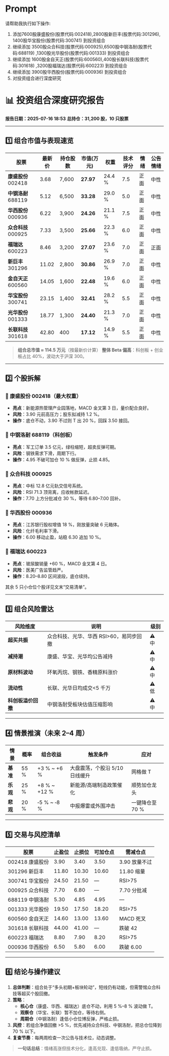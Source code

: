 # Prompt

请帮助我执行如下操作:

1. 添加7600股康盛股份(股票代码:002418),2800股新巨丰(股票代码:301296), 1400股华宝股份(股票代码:300741) 到投资组合
2. 继续添加 3500股众合科技(股票代码:000925),6500股中钢洛耐(股票代码:688119) ,1300股光华股份(股票代码:001333) 到投资组合
3. 继续添加 1600股金自天正(股票代码:600560),400股长联科技(股票代码:301618) ,3200股福瑞达(股票代码:600223) 到投资组合
4. 继续添加 3900股华西股份(股票代码:000936) 到投资组合
5. 对投资组合进行深度研究




# 📊 投资组合深度研究报告
**报告日期：2025-07-16 18:53**
**总持仓：31,200 股，10 只股票**

---

## 1️⃣ 组合市值与表现速览

| 股票 | 最新价 | 持仓股数 | 市值(万元) | 权重 | 技术评分 | 情绪 | 公告情绪 |
|---|---|---|---|---|---|---|---|
| **康盛股份** 002418 | 3.68 | 7,600 | **27.97** | 24.4 % | 7.5 | 正面 | 中性 |
| **中钢洛耐** 688119 | 5.12 | 6,500 | **33.28** | 29.0 % | 5.0 | 正面 | 中性 |
| **华西股份** 000936 | 6.22 | 3,900 | **24.26** | 21.1 % | 7.5 | 正面 | 中性 |
| **众合科技** 000925 | 7.33 | 3,500 | **25.66** | 22.3 % | 6.0 | 正面 | 中性 |
| **福瑞达** 600223 | 8.46 | 3,200 | **27.07** | 23.6 % | 7.0 | 正面 | 正面 |
| **新巨丰** 301296 | 11.02 | 2,800 | **30.86** | 26.9 % | 7.0 | 正面 | 中性 |
| **金自天正** 600560 | 14.05 | 1,600 | **22.48** | 19.6 % | 6.0 | 正面 | 中性 |
| **华宝股份** 300741 | 23.15 | 1,400 | **32.41** | 28.2 % | 5.5 | 正面 | 中性 |
| **光华股份** 001333 | 18.77 | 1,300 | **24.40** | 21.3 % | 7.0 | 正面 | 中性 |
| **长联科技** 301618 | 42.80 | 400 | **17.12** | 14.9 % | 5.5 | 正面 | 中性 |

> **组合总市值 ≈ 114.5 万元**（按最新价计算）
> **整体 Beta 偏高**：科创板 + 创业板占比 40%，波动大于沪深 300。

---

## 2️⃣ 个股拆解

### 🔹 康盛股份 002418（最大权重）
- **亮点**：新能源热管理产业园落地，MACD 金叉第 3 日，量价配合良好。
- **风险**：3.90 元前高压力；股东拟减持 1.2 %。
- **操作**：底仓不动，3.90 不过则 T 出 20 %，回踩 3.50 接回。

### 🔹 中钢洛耐 688119（科创板）
- **亮点**：军工订单 3.5 亿元，绿柱缩短，超卖反弹可期。
- **风险**：钢铁需求下滑，周期下行。
- **操作**：4.95 不破可加仓 10 % 做反弹，止损 4.85。

### 🔹 众合科技 000925
- **亮点**：中标 12.8 亿元轨交信号系统。
- **风险**：RSI 71.3 顶背离，应收帐款延迟。
- **操作**：7.70 上方分批减仓 30 %，等待 6.80–7.00 回补。

### 🔹 华西股份 000936
- **亮点**：江苏银行股权增值 18 %，刚放量突破 6 元箱体。
- **风险**：化纤毛利率下滑。
- **操作**：6.00 移动止盈，站稳 6.30 追加 10 %。

### 🔹 福瑞达 600223
- **亮点**：玻尿酸销量 +60 %，MACD 金叉第 4 日。
- **风险**：医美广告监管趋严。
- **操作**：8.20–8.80 区间波段，底仓续持。

其余 5 只小仓位个股详见文末“交易清单”。

---

## 3️⃣ 组合风险雷达

| 风险维度 | 说明 | 级别 |
|---|---|---|
| **超买共振** | 众合科技、光华、华西 RSI>60，易同步回撤 | ⚠️ 中 |
| **减持潮** | 康盛、华宝、光华均公告减持 | ⚠️ 中 |
| **原材料波动** | 环氧丙烷、钢铁、香精原料涨价 | ⚠️ 中 |
| **流动性** | 长联、光华日均成交<5 千万 | ⚠️ 低 |
| **科创板溢价回撤** | 中钢洛耐受板块估值压缩影响 | ⚠️ 中 |

---

## 4️⃣ 情景推演（未来 2–4 周）

| 情景 | 概率 | 组合收益 | 触发条件 | 应对 |
|---|---|---|---|---|
| **基准** | 55 % | +3 % ~ +6 % | 大盘震荡，个股沿 5/10 日线缓升 | 网格做 T |
| **乐观** | 25 % | +8 % ~ +12 % | 新能源/高端制造政策催化 | 顺势加仓龙头 |
| **悲观** | 20 % | ‑5 % ~ ‑8 % | 中报爆雷或外围冲击 | 一键降仓至 70 % |

---

## 5️⃣ 交易与风控清单

| 股票 | 止盈位 | 止损位 | 可加仓点 | 需减仓点 |
|---|---|---|---|---|
| 002418 康盛股份 | 3.90 | 3.40 | 3.50 | 3.90 放量不过 |
| 301296 新巨丰 | 11.80 | 10.30 | 10.60 | 11.80 缩量 |
| 300741 华宝股份 | 24.50 | 21.50 | — | RSI>75 |
| 000925 众合科技 | 7.70 | 6.80 | — | 7.70 分批减 |
| 688119 中钢洛耐 | 5.30 | 4.85 | 4.95 | — |
| 001333 光华股份 | 19.50 | 17.50 | 18.20 | RSI>75 |
| 600560 金自天正 | 14.60 | 13.00 | 13.60 | MACD 死叉 |
| 301618 长联科技 | 44.00 | 41.00 | — | 跌破 42 |
| 600223 福瑞达 | 8.80 | 7.90 | 8.20 | RSI>75 |
| 000936 华西股份 | 6.50 | 5.80 | 6.00 | 跌破 6.00 |

---

## 6️⃣ 结论与操作建议

1. **总体判断**：组合处于“多头初期+板块轮动”，短线仍有动能，但需警惕众合科技等超买个股回撤。
2. **策略**：
   - **核心仓**（康盛、华西、福瑞达）底仓不动，利用 5 %–8 % 波动做 T。
   - **观察仓**（华宝、长联）暂不加仓，等待右侧。
   - **周期仓**（中钢洛耐）逢低小仓位博反弹，严格止损。
3. **风控**：若组合净值回撤 >5 %，优先减持众合科技、中钢洛耐，把总仓位降到 70 % 以下。
4. **复查节奏**：每两周检查一次公告与技术位，动态调整。

> **一句话总结**：情绪高涨但技术分化，逢高兑现、逢低吸纳，严守止损。